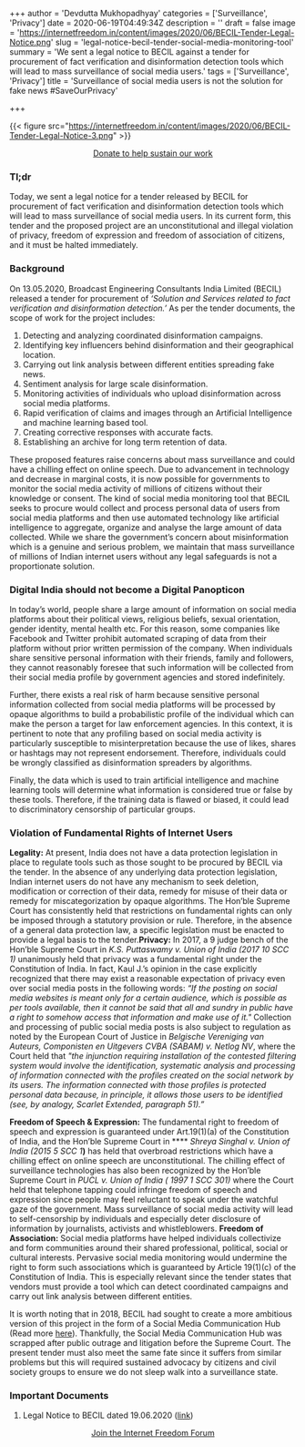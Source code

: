 +++
author = 'Devdutta Mukhopadhyay'
categories = ['Surveillance', 'Privacy']
date = 2020-06-19T04:49:34Z
description = ''
draft = false
image = 'https://internetfreedom.in/content/images/2020/06/BECIL-Tender-Legal-Notice.png'
slug = 'legal-notice-becil-tender-social-media-monitoring-tool'
summary = 'We sent a legal notice to BECIL against a tender for procurement of fact verification and disinformation detection tools which will lead to mass surveillance of social media users.'
tags = ['Surveillance', 'Privacy']
title = 'Surveillance of social media users is not the solution for fake news #SaveOurPrivacy'

+++


{{< figure src="https://internetfreedom.in/content/images/2020/06/BECIL-Tender-Legal-Notice-3.png" >}}

<div style="text-align:center;">
    <a href="https://internetfreedom.in/donate/" class="button">Donate to help sustain our work</a>
</div>

### Tl;dr

Today, we sent a legal notice for a tender released by BECIL for procurement of fact verification and disinformation detection tools which will lead to mass surveillance of social media users. In its current form, this tender and the proposed project are an unconstitutional and illegal violation of privacy, freedom of expression and freedom of association of citizens, and it must be halted immediately.

### Background

On 13.05.2020, Broadcast Engineering Consultants India Limited (BECIL) released a tender for procurement of _‘Solution and Services related to fact verification and disinformation detection.’_ As per the tender documents, the scope of work for the project includes:

1. Detecting and analyzing coordinated disinformation campaigns.
2. Identifying key influencers behind disinformation and their geographical location.
3. Carrying out link analysis between different entities spreading fake news.
4. Sentiment analysis for large scale disinformation.
5. Monitoring activities of individuals who upload disinformation across social media platforms.
6. Rapid verification of claims and images through an Artificial Intelligence and machine learning based tool.
7. Creating corrective responses with accurate facts.
8. Establishing an archive for long term retention of data.

These proposed features raise concerns about mass surveillance and could have a chilling effect on online speech. Due to advancement in technology and decrease in marginal costs, it is now possible for governments to monitor the social media activity of millions of citizens without their knowledge or consent. The kind of social media monitoring tool that BECIL seeks to procure would collect and process personal data of users from social media platforms and then use automated technology like artificial intelligence to aggregate, organize and analyse the large amount of data collected. While we share the government’s concern about misinformation which is a genuine and serious problem, we maintain that mass surveillance of millions of Indian internet users without any legal safeguards is not a proportionate solution.

### Digital India should not become a Digital Panopticon

In today’s world, people share a large amount of information on social media platforms about their political views, religious beliefs, sexual orientation, gender identity, mental health etc. For this reason, some companies like Facebook and Twitter prohibit automated scraping of data from their platform without prior written permission of the company. When individuals share sensitive personal information with their friends, family and followers, they cannot reasonably foresee that such information will be collected from their social media profile by government agencies and stored indefinitely.

Further, there exists a real risk of harm because sensitive personal information collected from social media platforms will be processed by opaque algorithms to build a probabilistic profile of the individual which can make the person a target for law enforcement agencies. In this context, it is pertinent to note that any profiling based on social media activity is particularly susceptible to misinterpretation because the use of likes, shares or hashtags may not represent endorsement. Therefore, individuals could be wrongly classified as disinformation spreaders by algorithms.

Finally, the data which is used to train artificial intelligence and machine learning tools will determine what information is considered true or false by these tools. Therefore, if the training data is flawed or biased, it could lead to discriminatory censorship of particular groups.

### Violation of Fundamental Rights of Internet Users

**Legality:** At present, India does not have a data protection legislation in place to regulate tools such as those sought to be procured by BECIL via the tender. In the absence of any underlying data protection legislation, Indian internet users do not have any mechanism to seek deletion, modification or correction of their data, remedy for misuse of their data or remedy for miscategorization by opaque algorithms. The Hon’ble Supreme Court has consistently held that restrictions on fundamental rights can only be imposed through a statutory provision or rule. Therefore, in the absence of a general data protection law, a specific legislation must be enacted to provide a legal basis to the tender.**Privacy:** In 2017, a 9 judge bench of the Hon’ble Supreme Court in _K.S. Puttaswamy v. Union of India (2017 10 SCC 1)_ unanimously held that privacy was a fundamental right under the Constitution of India. In fact, Kaul J.’s opinion in the case explicitly recognized that there may exist a reasonable expectation of privacy even over social media posts in the following words: _“If the posting on social media websites is meant only for a certain audience, which is possible as per tools available, then it cannot be said that all and sundry in public have a right to somehow access that information and make use of it."_ Collection and processing of public social media posts is also subject to regulation as noted by the European Court of Justice in _Belgische Vereniging van Auteurs, Componisten en Uitgevers CVBA (SABAM) v. Netlog NV_, where the Court held that _"the injunction requiring installation of the contested filtering system would involve the identification, systematic analysis and processing of information connected with the profiles created on the social network by its users.  The information connected with those profiles is protected personal data because, in principle, it allows those users to be identified (see, by analogy, Scarlet Extended, paragraph 51).”_

**Freedom of Speech & Expression:** The fundamental right to freedom of speech and expression is guaranteed under Art.19(1)(a) of the Constitution of India, and the Hon’ble Supreme Court in **** _Shreya Singhal v. Union of India (2015 5 SCC 1_**)** has held that overbroad restrictions which have a chilling effect on online speech are unconstitutional. The chilling effect of  surveillance technologies has also been recognized by the Hon’ble Supreme Court in _PUCL v. Union of India ( 1997 1 SCC 301)_ where the Court held that telephone tapping could infringe freedom of speech and expression since people may feel reluctant to speak under the watchful gaze of the government. Mass surveillance of social media activity will lead to self-censorship by individuals and especially deter disclosure of information by journalists, activists and whistleblowers. **Freedom of Association:** Social media platforms have helped individuals collectivize and form communities around their shared professional, political, social or cultural interests. Pervasive social media monitoring would undermine the right to form such associations which is guaranteed by Article 19(1)(c) of the Constitution of India. This is especially relevant since the tender states that vendors must provide a tool which can detect coordinated campaigns and carry out link analysis between different entities.

It is worth noting that in 2018, BECIL had sought to create a more ambitious version of this project in the form of a Social Media Communication Hub (Read more [here](https://internetfreedom.in/notice-on-the-social-media-communication-hub-saveourprivacy/)). Thankfully, the Social Media Communication Hub was scrapped after public outrage and litigation before the Supreme Court. The present tender must also meet the same fate since it suffers from similar problems but this will required sustained advocacy by citizens and civil society groups to ensure we do not sleep walk into a surveillance state.

### Important Documents

1. Legal Notice to BECIL dated 19.06.2020 ([link](https://drive.google.com/file/d/1l145Z6BA3auuR0kL1ordl2s4pKiQITzC/view?usp=sharing))

<div style="text-align:center;">
    <a href="https://forum.internetfreedom.in/" class="button">Join the Internet Freedom Forum</a>
</div>



